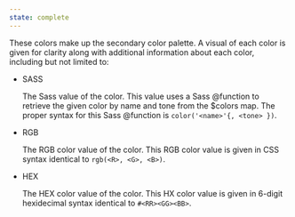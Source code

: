 ```yaml
---
state: complete
---
```


These colors make up the secondary color palette. A visual of each color is given for clarity along with additional information about each color, including but not limited to:

- SASS

  The Sass value of the color. This value uses a Sass @function to retrieve the given color by name and tone from the $colors map. The proper syntax for this Sass @function is `color('<name>'{, <tone> })`.

- RGB

  The RGB color value of the color. This RGB color value is given in CSS syntax identical to `rgb(<R>, <G>, <B>)`.

- HEX

  The HEX color value of the color. This HX color value is given in 6-digit hexidecimal syntax identical to `#<RR><GG><BB>`.